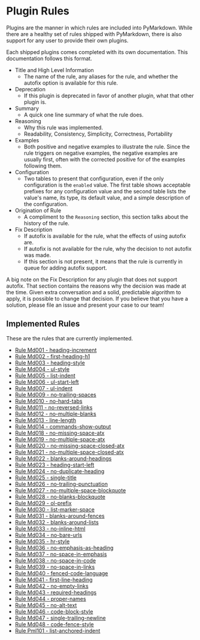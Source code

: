 # Plugin Rules

Plugins are the manner in which rules are included into PyMarkdown.  While there
are a healthy set of rules shipped with PyMarkdown, there is also support for any
user to provide their own plugins.

Each shipped plugins comes completed with its own documentation.  This documentation
follows this format.

- Title and High Level Information
  - The name of the rule, any aliases for the rule, and whether the autofix option
    is available for this rule.
- Deprecation
  - If this plugin is deprecated in favor of another plugin, what that other plugin
    is.
- Summary
  - A quick one line summary of what the rule does.
- Reasoning
  - Why this rule was implemented.
  - Readability, Consistency, Simplicity, Correctness, Portability
- Examples
  - Both positive and negative examples to illustrate the rule.  Since the rule
    triggers on negative examples, the negative examples are usually first, often
    with the corrected positive for of the examples following them.
- Configuration
  - Two tables to present that configuration, even if the only configuration is
    the `enabled` value. The first table shows acceptable prefixes for any configuration
    value and the second table lists the value's name, its type, its default value,
    and a simple description of the configuration.
- Origination of Rule
  - A compliment to the `Reasoning` section, this section talks about the history
    of the rule.
- Fix Description
  - If autofix is available for the rule, what the effects of using autofix are.
  - If autofix is not available for the rule, why the decision to not autofix was
    made.
  - If this section is not present, it means that the rule is currently in queue
    for adding autofix support.

A big note on the Fix Description for any plugin that does not support autofix.
That section contains the reasons why the decision was made at the time.  Given
extra conversation and a solid, predictable algorithm to apply, it is possible to
change that decision.  If you believe that you have a solution, please file an
issue and present your case to our team!

## Implemented Rules

These are the rules that are currently implemented.

- [Rule Md001 - heading-increment](/docs/rules/rule_md001.md)
- [Rule Md002 - first-heading-h1](/docs/rules/rule_md002.md)
- [Rule Md003 - heading-style](/docs/rules/rule_md003.md)
- [Rule Md004 - ul-style](/docs/rules/rule_md004.md)
- [Rule Md005 - list-indent](/docs/rules/rule_md005.md)
- [Rule Md006 - ul-start-left](/docs/rules/rule_md006.md)
- [Rule Md007 - ul-indent](/docs/rules/rule_md007.md)
- [Rule Md009 - no-trailing-spaces](/docs/rules/rule_md009.md)
- [Rule Md010 - no-hard-tabs](/docs/rules/rule_md010.md)
- [Rule Md011 - no-reversed-links](/docs/rules/rule_md011.md)
- [Rule Md012 - no-multiple-blanks](/docs/rules/rule_md012.md)
- [Rule Md013 - line-length](/docs/rules/rule_md013.md)
- [Rule Md014 - commands-show-output](/docs/rules/rule_md014.md)
- [Rule Md018 - no-missing-space-atx](/docs/rules/rule_md018.md)
- [Rule Md019 - no-multiple-space-atx](/docs/rules/rule_md019.md)
- [Rule Md020 - no-missing-space-closed-atx](/docs/rules/rule_md020.md)
- [Rule Md021 - no-multiple-space-closed-atx](/docs/rules/rule_md021.md)
- [Rule Md022 - blanks-around-headings](/docs/rules/rule_md022.md)
- [Rule Md023 - heading-start-left](/docs/rules/rule_md023.md)
- [Rule Md024 - no-duplicate-heading](/docs/rules/rule_md024.md)
- [Rule Md025 - single-title](/docs/rules/rule_md025.md)
- [Rule Md026 - no-trailing-punctuation](/docs/rules/rule_md026.md)
- [Rule Md027 - no-multiple-space-blockquote](/docs/rules/rule_md027.md)
- [Rule Md028 - no-blanks-blockquote](/docs/rules/rule_md028.md)
- [Rule Md029 - ol-prefix](/docs/rules/rule_md029.md)
- [Rule Md030 - list-marker-space](/docs/rules/rule_md030.md)
- [Rule Md031 - blanks-around-fences](/docs/rules/rule_md031.md)
- [Rule Md032 - blanks-around-lists](/docs/rules/rule_md032.md)
- [Rule Md033 - no-inline-html](/docs/rules/rule_md033.md)
- [Rule Md034 - no-bare-urls](/docs/rules/rule_md034.md)
- [Rule Md035 - hr-style](/docs/rules/rule_md035.md)
- [Rule Md036 - no-emphasis-as-heading](/docs/rules/rule_md036.md)
- [Rule Md037 - no-space-in-emphasis](/docs/rules/rule_md037.md)
- [Rule Md038 - no-space-in-code](/docs/rules/rule_md038.md)
- [Rule Md039 - no-space-in-links](/docs/rules/rule_md039.md)
- [Rule Md040 - fenced-code-language](/docs/rules/rule_md040.md)
- [Rule Md041 - first-line-heading](/docs/rules/rule_md041.md)
- [Rule Md042 - no-empty-links](/docs/rules/rule_md042.md)
- [Rule Md043 - required-headings](/docs/rules/rule_md043.md)
- [Rule Md044 - proper-names](/docs/rules/rule_md044.md)
- [Rule Md045 - no-alt-text](/docs/rules/rule_md045.md)
- [Rule Md046 - code-block-style](/docs/rules/rule_md046.md)
- [Rule Md047 - single-trailing-newline](/docs/rules/rule_md047.md)
- [Rule Md048 - code-fence-style](/docs/rules/rule_md048.md)
- [Rule Pml101 - list-anchored-indent](/docs/rules/rule_pml101.md)
